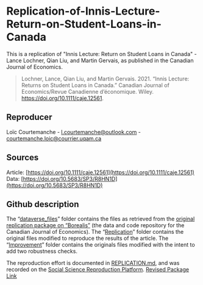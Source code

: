 # Replication-of-Innis-Lecture-Return-on-Student-Loans-in-Canada

This is a replication of "Innis Lecture: Return on Student Loans in Canada" - Lance Lochner, Qian Liu, and Martin Gervais, as published in the Canadian Journal of Economics.

> Lochner, Lance, Qian Liu, and Martin Gervais. 2021. “Innis Lecture: Returns on Student Loans in Canada.” Canadian Journal of Economics/Revue Canadienne d’économique. Wiley. https://doi.org/10.1111/caje.12561. 

## Reproducer

Loïc Courtemanche - l.courtemanche@outlook.com
                  - courtemanche.loic@courrier.uqam.ca

## Sources

Article: [https://doi.org/10.1111/caje.12561](https://doi.org/10.1111/caje.12561)
Data: [https://doi.org/10.5683/SP3/R8HN1D](https://doi.org/10.5683/SP3/R8HN1D)

## Github description

The “[dataverse_files](dataverse_files)” folder contains the files as retrieved from the [original replication package on “Borealis”](https://doi.org/10.5683/SP3/R8HN1D) (the data and code repository for the Canadian Journal of Economics). The “[Replication](Replication)” folder contains the original files modified to reproduce the results of the article. The “[Improvement](Improvement)” folder contains the originals files modified with the intent to add two robustness checks. 

The reproduction effort is documented in [REPLICATION.md](REPLICATION.md), and was recorded on the [Social Science Reproduction Platform](https://www.socialsciencereproduction.org/). 
[Revised Package Link]([https://www.socialsciencereproduction.org/](https://github.com/LoicCourtemanche/Replication-of-Innis-Lecture-Return-on-Student-Loans-in-Canada)https://github.com/LoicCourtemanche/Replication-of-Innis-Lecture-Return-on-Student-Loans-in-Canada)

